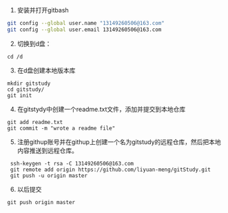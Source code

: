 1. 安装并打开gitbash
```bash
git config --global user.name "13149260506@163.com"
git config --global user.email 13149260506@163.com
```
2. 切换到d盘：
```
cd /d
```
3. 在d盘创建本地版本库
```
mkdir gitstudy
cd gitstudy/
git init
```
4. 在gitstydy中创建一个readme.txt文件，添加并提交到本地仓库
```
git add readme.txt
git commit -m "wrote a readme file"
```
5. 注册githup账号并在githup上创建一个名为gitstudy的远程仓库，然后把本地内容推送到远程仓库。
```
 ssh-keygen -t rsa -C 13149260506@163.com
 git remote add origin https://github.com/liyuan-meng/gitStudy.git
 git push -u origin master
```
6. 以后提交
```
git push origin master
```
